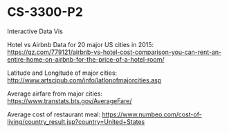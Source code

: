 # CS-3300-P2
Interactive Data Vis

Hotel vs Airbnb Data for 20 major US cities in 2015:
https://qz.com/779121/airbnb-vs-hotel-cost-comparison-you-can-rent-an-entire-home-on-airbnb-for-the-price-of-a-hotel-room/

Latitude and Longitude of major cities: http://www.artscipub.com/info/latlonofmajorcities.asp

Average airfare from major cities: https://www.transtats.bts.gov/AverageFare/

Average cost of restaurant meal: https://www.numbeo.com/cost-of-living/country_result.jsp?country=United+States



